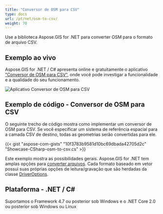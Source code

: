 ```yaml
---
title: "Conversor de OSM para CSV"
type: docs
url: /pt/net/osm-to-csv/
weight: 70
---
```


Use a biblioteca Aspose.GIS for .NET para converter OSM para o formato de arquivo CSV.

## **Exemplo ao vivo**

Aspose.GIS for .NET / C# apresenta online e gratuitamente o aplicativo ["Conversor de OSM para CSV"](https://products.aspose.app/gis/conversion/osm-to-csv), onde você pode investigar a funcionalidade e a qualidade do seu funcionamento.

![Aplicativo Conversor de OSM para CSV](conversion.png)

## **Exemplo de código - Conversor de OSM para CSV**

O seguinte trecho de código mostra como implementar um conversor de OSM para CSV. Se você especificar um sistema de referência espacial para a camada CSV de destino, todas as geometrias serão convertidas para ele. 

{{< gist "aspose-com-gists" "10f3783b9581d10bc69dbada42705d2c" "Showcase-CSharp-osm-to-csv.cs" >}}

Este exemplo mostra as possibilidades gerais. Aspose.GIS for .NET tem amplas opções para [converter arquivos](https://docs.aspose.com/gis/net/vector-layers/). Cada formato baseado em vetor possui suas próprias opções de leitura/gravação que são herdadas da classe [DriverOptions](https://reference.aspose.com/gis/net/aspose.gis/driveroptions).

## **Plataforma - .NET / C#**

Suportamos o Framework 4.7 ou posterior sob Windows e o .NET Core 2.0 ou posterior sob Windows ou Linux
